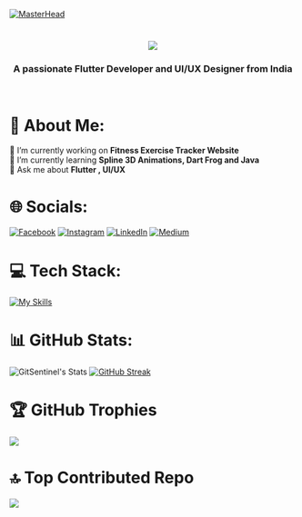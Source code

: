 [![MasterHead](https://firebasestorage.googleapis.com/v0/b/flexi-coding.appspot.com/o/dempgi7-520f8d5f-63d4-4453-8822-dbc149ae27f8.gif?alt=media&token=91c0c7b2-93c3-4029-b011-1a8703c5730d)](https://rishavchanda.io)
<h1 align="center">
    <img src="https://readme-typing-svg.herokuapp.com/?font=Righteous&size=35&center=true&vCenter=true&width=500&height=70&duration=4000&lines=Hi+There!+👋;+I'm+Jacinth+Mahanta!;" />
</h1>
<h3 align="center">A passionate Flutter Developer and UI/UX Designer from India</h3>
</br>



# 💫 About Me:
🔭 I’m currently working on **Fitness Exercise Tracker Website** </br>
🌱 I’m currently learning **Spline 3D Animations, Dart Frog and Java** </br>
💬 Ask me about **Flutter , UI/UX**
</br>

# 🌐 Socials:
[![Facebook](https://img.shields.io/badge/Facebook-%231877F2.svg?logo=Facebook&logoColor=white)](https://facebook.com/Jacinth.Mahanta) [![Instagram](https://img.shields.io/badge/Instagram-%23E4405F.svg?logo=Instagram&logoColor=white)](https://instagram.com/_death_heaven_scorpion_) [![LinkedIn](https://img.shields.io/badge/LinkedIn-%230077B5.svg?logo=linkedin&logoColor=white)](https://linkedin.com/in/gitsentinel) [![Medium](https://img.shields.io/badge/Medium-12100E?logo=medium&logoColor=white)](https://medium.com/@gitsentinel) 
</br>

# 💻 Tech Stack:
[![My Skills](https://skillicons.dev/icons?i=c,cpp,css,dart,go,flutter,html,java,kotlin,gcp,illustrator,photoshop,aftereffects,materialui,xd,figma,github,codepen,blender)](https://skillicons.dev)
</br>

# 📊 GitHub Stats:
![GitSentinel's Stats](https://github-readme-stats.vercel.app/api?username=GitSentinel&theme=vue-dark&show_icons=true&hide_border=false&count_private=true)
[![GitHub Streak](https://github-readme-streak-stats.herokuapp.com?user=GitSentinel&theme=vue-dark)](https://git.io/streak-stats)
</br>

# 🏆 GitHub Trophies 
![](https://github-profile-trophy.vercel.app/?username=GitSentinel&theme=radical&no-frame=false&no-bg=false&column=3&margin-w=15&margin-h=15")
</br>

# 🔝 Top Contributed Repo
![](https://github-contributor-stats.vercel.app/api?username=GitSentinel&limit=5&theme=dracula&combine_all_yearly_contributions=true)
</br>
